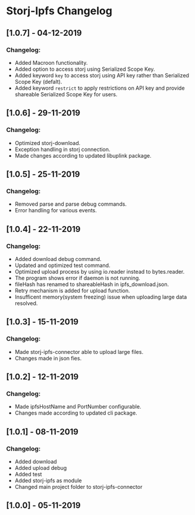 # Storj-Ipfs Changelog

## [1.0.7] - 04-12-2019
### Changelog:
* Added Macroon functionality.
* Added option to access storj using Serialized Scope Key. 
* Added keyword `key` to access storj using API key rather than Serialized Scope Key (defalt).
* Added keyword `restrict` to apply restrictions on API key and provide shareable Serialized Scope Key for users.


## [1.0.6] - 29-11-2019
### Changelog:
* Optimized storj-download.
* Exception handling in storj connection.
* Made changes according to updated libuplink package.


## [1.0.5] - 25-11-2019
### Changelog:
* Removed parse and parse debug commands.
* Error handling for various events.


## [1.0.4] - 22-11-2019
### Changelog:
* Added download debug command.
* Updated and optimized test command.
* Optimized upload process by using io.reader instead to bytes.reader.
* The program shows error if daemon is not running.
* fileHash has renamed to shareableHash in ipfs_download.json.
* Retry mechanism is added for upload function.
* Insufficent memory(system freezing) issue when uploading large data resolved.


## [1.0.3] - 15-11-2019
### Changelog:
* Made storj-ipfs-connector able to upload large files.
* Changes made in json fies.


## [1.0.2] - 12-11-2019
### Changelog:
* Made ipfsHostName and PortNumber configurable.
* Changes made according to updated cli package.


## [1.0.1] - 08-11-2019
### Changelog:
* Added download
* Added upload debug
* Added test
* Added storj-ipfs as module
* Changed main project folder to storj-ipfs-connector


## [1.0.0] - 05-11-2019